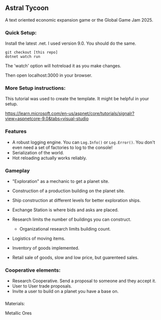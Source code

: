 ## Astral Tycoon

A text oriented economic expansion game or the Global Game Jam 2025.

### Quick Setup:

Install the latest .net. I used version 9.0. You should do the same.

```
git checkout [this repo]
dotnet watch run
```

The 'watch' option will hotreload it as you make changes.

Then open localhost:3000 in your browser.

### More Setup instructions:

This tutorial was used to create the template. It might be helpful in your setup.

https://learn.microsoft.com/en-us/aspnet/core/tutorials/signalr?view=aspnetcore-9.0&tabs=visual-studio

### Features

* A robust logging engine. You can `Log.Info()` or `Log.Error()`. You don't even need a set of factories to log to the console!
* Serialization of the world.
* Hot reloading actually works reliably. 

### Gameplay

* "Exploration" as a mechanic to get a planet site.
* Construction of a production building on the planet site.
* Ship construction at different levels for better exploration ships.
* Exchange Station is where bids and asks are placed.
* Research limits the number of buildings you can construct.
    * Organizational research limits building count.

* Logistics of moving items.
* Inventory of goods implemented.
* Retail sale of goods, slow and low price, but guarenteed sales.


### Cooperative elements:
* Research Cooperative. Send a proposal to someone and they accept it. 
* User to User trade proposals.
* Invite a user to build on a planet you have a base on. 

###
Materials:

Metallic Ores
